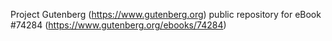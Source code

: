 Project Gutenberg (https://www.gutenberg.org) public repository for eBook #74284 (https://www.gutenberg.org/ebooks/74284)
